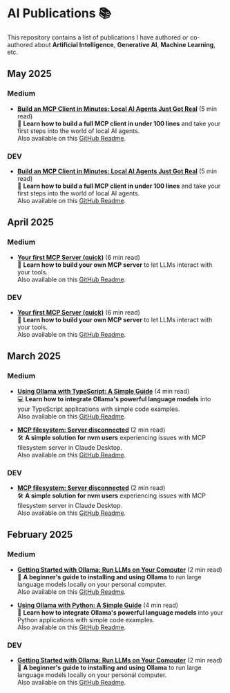 # AI Publications 📚

This repository contains a list of publications I have authored or co-authored about **Artificial Intelligence**, **Generative AI**, **Machine Learning**, etc.



## May 2025

### Medium
- **[Build an MCP Client in Minutes: Local AI Agents Just Got Real](https://medium.com/@jonigl/build-an-mcp-client-in-minutes-local-ai-agents-just-got-real-a10e186a560f)** (5 min read)  
  🤖 **Learn how to build a full MCP client in under 100 lines** and take your first steps into the world of local AI agents.  
  Also available on this [GitHub Readme](./publications/2025/05/Build%20an%20MCP%20Client%20in%20Minutes%20-%20Local%20AI%20Agents%20Just%20Got%20Real/README.md).

### DEV
- **[Build an MCP Client in Minutes: Local AI Agents Just Got Real](https://dev.to/jonigl/build-an-mcp-client-in-minutes-local-ai-agents-just-got-real-4gj6)** (5 min read)  
  🤖 **Learn how to build a full MCP client in under 100 lines** and take your first steps into the world of local AI agents.  
  Also available on this [GitHub Readme](./publications/2025/05/Build%20an%20MCP%20Client%20in%20Minutes%20-%20Local%20AI%20Agents%20Just%20Got%20Real/README.md).

## April 2025

### Medium
- **[Your first MCP Server (quick)](https://medium.com/@jonigl/your-first-mcp-server-quick-5dc955a5f364)** (6 min read)  
  🚀 **Learn how to build your own MCP server** to let LLMs interact with your tools.  
  Also available on this [GitHub Readme](./publications/2025/04/Your%20first%20MCP%20Server (quick)/).

### DEV
- **[Your first MCP Server (quick)](https://dev.to/jonigl/your-first-mcp-server-quick-35eg)** (6 min read)  
  🚀 **Learn how to build your own MCP server** to let LLMs interact with your tools.  
  Also available on this [GitHub Readme](./publications/2025/04/Your%20first%20MCP%20Server (quick)/).

## March 2025

### Medium
- **[Using Ollama with TypeScript: A Simple Guide](https://medium.com/@jonigl/using-ollama-with-typescript-a-simple-guide-20f5e8d3827c)** (4 min read)  
  💻 **Learn how to integrate Ollama's powerful language models** into your TypeScript applications with simple code examples.  
  Also available on this [GitHub Readme](./publications/2025/03/Using%20Ollama%20with%20TypeScript%20-%20A%20Simple%20Guide/README.md).

- **[MCP filesystem: Server disconnected](https://medium.com/@jonigl/mcp-filesystem-server-disconnected-750e00917eec)** (2 min read)  
  🛠️ **A simple solution for nvm users** experiencing issues with MCP filesystem server in Claude Desktop.  
  Also available on this [GitHub Readme](./publications/2025/03/MCP%20filesystem%20-%20Server%20disconnected/README.md).

### DEV
- **[MCP filesystem: Server disconnected](https://dev.to/jonigl/mcp-filesystem-server-disconnected-44db)** (2 min read)  
  🛠️ **A simple solution for nvm users** experiencing issues with MCP filesystem server in Claude Desktop.  
  Also available on this [GitHub Readme](./publications/2025/03/MCP%20filesystem%20-%20Server%20disconnected/README.md).

## February 2025

### Medium
- **[Getting Started with Ollama: Run LLMs on Your Computer](https://medium.com/@jonigl/getting-started-with-ollama-run-llms-on-your-computer-915ba084918c)** (2 min read)  
  🦙 **A beginner's guide to installing and using Ollama** to run large language models locally on your personal computer.  
  Also available on this [GitHub Readme](./publications/2025/02/Getting%20Started%20with%20Ollama%20-%20Run%20LLMs%20on%20Your%20Computer/README.md).

- **[Using Ollama with Python: A Simple Guide](https://medium.com/@jonigl/using-ollama-with-python-a-simple-guide-0752369e1e55)** (4 min read)  
  🐍 **Learn how to integrate Ollama's powerful language models** into your Python applications with simple code examples.  
  Also available on this [GitHub Readme](./publications/2025/02/Using%20Ollama%20with%20Python%20-%20A%20Simple%20Guide/README.md).

### DEV
- **[Getting Started with Ollama: Run LLMs on Your Computer](https://dev.to/jonigl/getting-started-with-ollama-run-llms-on-your-computer-35d6)** (2 min read)  
  🦙 **A beginner's guide to installing and using Ollama** to run large language models locally on your personal computer.  
  Also available on this [GitHub Readme](./publications/2025/02/Getting%20Started%20with%20Ollama%20-%20Run%20LLMs%20on%20Your%20Computer/README.md).
